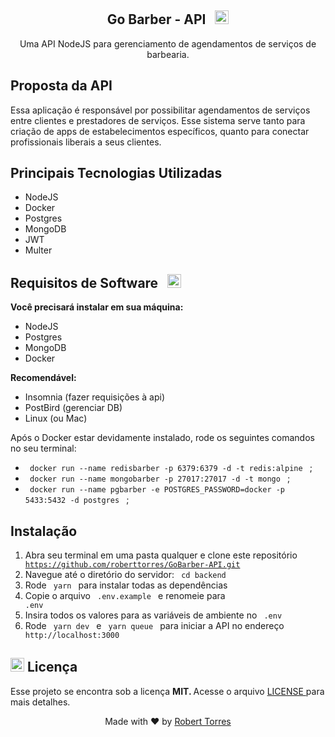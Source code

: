 
  <h2 align = "center"> Go Barber - API &nbsp; <img src = "https://github.githubassets.com/images/icons/emoji/unicode/2702.png" width = "22" height = "22" > </h2>  
</p>  

<p align = "center"> Uma API NodeJS para gerenciamento de agendamentos de serviços de barbearia. </p>


<h2> Proposta da API </h2> 

Essa aplicação é responsável por possibilitar agendamentos de serviços entre clientes e prestadores de serviços. Esse sistema serve tanto para criação de apps de estabelecimentos específicos, quanto para conectar profissionais liberais a seus clientes. <p>
  
<h2> Principais Tecnologias Utilizadas </h2>

<ul>
    <li>
        NodeJS
    </li> 
    <li>
        Docker
    </li> 
    <li>
        Postgres
    </li>    
    <li>
        MongoDB
    </li>    
    <li>
        JWT
    </li> 
    <li>
        Multer
    </li> 
</ul>

<h2> Requisitos de Software &nbsp; <img src = "https://github.githubassets.com/images/icons/emoji/unicode/1f9d0.png" width = "22" height = "22" > </h2>  

<b>Você precisará instalar em sua máquina: </b>
<ul>
    <li>
        NodeJS
    </li>    
    <li>
        Postgres
    </li>  
    <li>
        MongoDB
    </li> 
    <li>
        Docker
    </li> 
</ul>

<b>Recomendável: </b>  

<ul>
    <li>
        Insomnia (fazer requisições à api)
    </li>    
    <li>
        PostBird (gerenciar DB)
    </li>  
    <li>
        Linux (ou Mac)
    </li> 
</ul>

Após o Docker estar devidamente instalado, rode os seguintes comandos no seu terminal:

<ul>
    <li>
      <code> docker run --name redisbarber -p 6379:6379 -d -t redis:alpine </code> ;
    </li>    
    <li>
      <code> docker run --name mongobarber -p 27017:27017 -d -t mongo </code> ;
    </li>  
    <li>
        <code> docker run --name pgbarber -e POSTGRES_PASSWORD=docker -p 5433:5432 -d postgres </code> ;
    </li> 
</ul>

<h2> Instalação </h2>

1. Abra seu terminal em uma pasta qualquer e clone este repositório <code> https://github.com/roberttorres/GoBarber-API.git </code>
2. Navegue até o diretório do servidor: <code> cd backend </code>
3. Rode <code> yarn </code> para instalar todas as dependências
4. Copie o arquivo <code> .env.example </code> e renomeie para <code> .env </code>
5. Insira todos os valores para as variáveis de ambiente no <code> .env </code>
6. Rode <code> yarn dev </code> e <code> yarn queue </code> para iniciar a API no endereço <code> http://localhost:3000 </code>

<h2> <img src = "https://github.githubassets.com/images/icons/emoji/unicode/1f4dd.png" width = "22" height = "22" > Licença </h2>

Esse projeto se encontra sob a licença <b> MIT. </b> Acesse o arquivo <a href="/LICENSE"> LICENSE </a> para mais detalhes.
    
<p align="center"> 
    Made with ❤️ by <a href="https://www.linkedin.com/in/robert-torres1000/">Robert Torres</a>
</p>  
